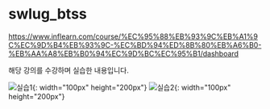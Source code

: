 # swlug_btss

https://www.inflearn.com/course/%EC%95%88%EB%93%9C%EB%A1%9C%EC%9D%B4%EB%93%9C-%EC%BD%94%ED%8B%80%EB%A6%B0-%EB%AA%A8%EB%B0%94%EC%9D%BC%EC%95%B1/dashboard


해당 강의를 수강하며 실습한 내용입니다.


![실습1](https://user-images.githubusercontent.com/66731780/189266231-f727f9f7-4ef4-45f3-bec6-75ba48ca02a3.png){: width="100px" height="200px"}
![실습2](https://user-images.githubusercontent.com/66731780/189266319-c64d5ec2-0cb0-48f0-849d-99388ca40ec1.png){: width="100px" height="200px"}
